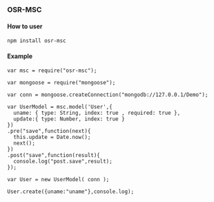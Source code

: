 ### OSR-MSC

#### How to user

    npm install osr-msc

#### Example

    var msc = require("osr-msc");

    var mongoose = require("mongoose");

    var conn = mongoose.createConnection("mongodb://127.0.0.1/Demo");

    var UserModel = msc.model('User',{
      uname: { type: String, index: true , required: true },
      update:{ type: Number, index: true }
    })
    .pre("save",function(next){
      this.update = Date.now();
      next();
    })
    .post("save",function(result){
      console.log("post.save",result);
    });

    var User = new UserModel( conn );

    User.create({uname:"uname"},console.log);
